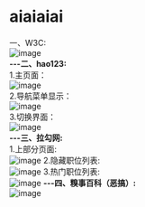 # aiaiaiai
一、W3C:</strong></br>
![image](https://github.com/xiaola66/-Webpages/blob/master/W3c/W3c.png)</br>
<strong>---二、hao123:</strong></br>
1.主页面：</br>
![image](https://github.com/xiaola66/-Webpages/blob/master/hao123/hao1.png)</br>
2.导航菜单显示：</br>
![image](https://github.com/xiaola66/-Webpages/blob/master/hao123/hao2.png)</br>
3.切换界面：</br>
![image](https://github.com/xiaola66/-Webpages/blob/master/hao123/hao3.png)</br>
<strong>---三、拉勾网:</strong></br>
1.上部分页面:</br>
![image](https://github.com/xiaola66/-Webpages/blob/master/%E6%8B%89%E5%8B%BE%E7%BD%91/lagou1.png)
2.隐藏职位列表:</br>
![image](https://github.com/xiaola66/-Webpages/blob/master/%E6%8B%89%E5%8B%BE%E7%BD%91/lagou2.png)
3.热门职位列表:</br>
![image](https://github.com/xiaola66/-Webpages/blob/master/%E6%8B%89%E5%8B%BE%E7%BD%91/lagou3.png)
<strong>---四、糗事百科（恶搞）:</strong></br>
![image](https://github.com/xiaola66/-Webpages/blob/master/%E7%B3%97%E4%BA%8B%E7%99%BE%E7%A7%91/quishibaike.png)
